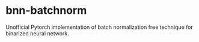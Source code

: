 # bnn-batchnorm
Unofficial Pytorch implementation of batch normalization free technique for binarized neural network.
